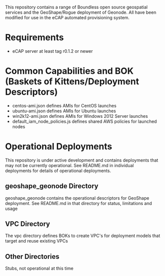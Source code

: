 This repository contains a range of Boundless open source geospatial services and the GeoShape/Rogue deployment of Geonode.  All have  been modified for use in the eCAP automated provisioning system.  

Requirements
==============
- eCAP server at least tag r0.1.2 or newer

Common Capabilities and BOK (Baskets of Kittens/Deployment Descriptors)
=======================================================================
- centos-ami.json defines AMIs for CentOS launches
- ubuntu-ami.json defines AMIs for Ubuntu launches
- win2k12-ami.json defines AMIs for Windows 2012 Server launches
- default_iam_node_policies.js defines shared AWS policies for launched nodes



Operational Deployments
==================
This repository is under active development and contains deployments that may not be currently operational.  See README.md in individual deployments for details of operational deployments.

geoshape_geonode Directory
--------------------------
geoshape_geonode contains the operational descriptors for GeoShape deployment.  See README.md in that directory for status, limitations and usage

VPC Directory
-------------
The vpc directory defines BOKs to create VPC's for deployment models that target and reuse existing VPCs

Other Directories
------------------
Stubs, not operational at this time